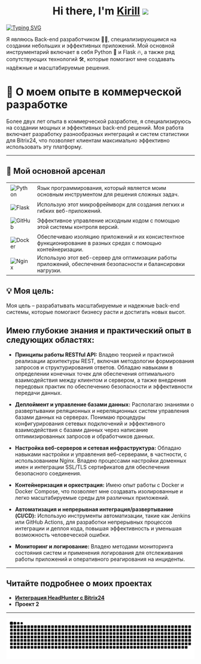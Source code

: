 <h1 align="center">Hi there, I'm <a href="https://t.me/lolipof" target="_blank">Kirill</a> 
<img src="https://github.com/blackcater/blackcater/raw/main/images/Hi.gif" height="32"/></h1>


[![Typing SVG](https://readme-typing-svg.herokuapp.com?color=%2336BCF7&lines=Middle+back-end+developer)](https://git.io/typing-svg)

Я являюсь Back-end разработчиком 🧑‍💻, специализирующимся на создании небольших и эффективных приложений. Мой основной инструментарий включает в себя Python 🐍 и Flask 🔥, а также ряд сопутствующих технологий 🛠️, которые помогают мне создавать надёжные и масштабируемые решения.


# 🚀 О моем опыте в коммерческой разработке
Более двух лет опыта в коммерческой разработке, я специализируюсь на создании мощных и эффективных back-end решений. Моя работа включает разработку разнообразных интеграций и систем статистики для Bitrix24, что позволяет клиентам максимально эффективно использовать эту платформу.

---

## 🔧 Мой основной арсенал

<table>
  <tr>
    <td><img src="https://img.shields.io/badge/python-3670A0?style=for-the-badge&logo=python&logoColor=ffdd54" alt="Python" style="vertical-align:top; margin:4px"></td>
    <td>Язык программирования, который является моим основным инструментом для решения сложных задач.</td>
  </tr>
  <tr>
    <td><img src="https://img.shields.io/badge/flask-%23000.svg?style=for-the-badge&logo=flask&logoColor=white" alt="Flask" style="vertical-align:top; margin:4px"></td>
    <td>Использую этот микрофреймворк для создания легких и гибких веб-приложений.</td>
  </tr>
   <tr>
    <td><img src="https://img.shields.io/badge/github-%23121011.svg?style=for-the-badge&logo=github&logoColor=white" alt="GitHub" style="vertical-align:top; margin:4px"></td>
    <td>Эффективное управление исходным кодом с помощью этой системы контроля версий.</td>
  </tr>
   <tr>
    <td><img src="https://img.shields.io/badge/docker-%230db7ed.svg?style=for-the-badge&logo=docker&logoColor=white" alt="Docker" style="vertical-align:top; margin:4px"></td>
    <td>Обеспечиваю изоляцию приложений и их консистентное функционирование в разных средах с помощью контейнеризации.</td>
  </tr>
   <tr>
    <td><img src="https://img.shields.io/badge/nginx-%23009639.svg?style=for-the-badge&logo=nginx&logoColor=white" alt="Nginx" style="vertical-align:top; margin:4px"></td>
    <td>Использую этот веб-сервер для оптимизации работы приложений, обеспечения безопасности и балансировки нагрузки.</td>
  </tr>
</table>

## 💡 Моя цель:

Моя цель – разрабатывать масштабируемые и надежные back-end системы, которые помогают бизнесу расти и достигать новых высот.

## Имею глубокие знания и практический опыт в следующих областях:

- **Принципы работы RESTful API:** Владею теорией и практикой реализации архитектуры REST, включая методологии формирования запросов и структурирования ответов. Обладаю навыками в определении конечных точек для обеспечения оптимального взаимодействия между клиентом и сервером, а также внедрения передовых практик по обеспечению безопасности и эффективности передачи данных.

- **Деплоймент и управление базами данных:** Располагаю знаниями о развертывании реляционных и нереляционных систем управления базами данных на серверах. Понимаю процедуры конфигурирования сетевых подключений и эффективного взаимодействия с базами данных через написание оптимизированных запросов и обработчиков данных.

- **Настройка веб-серверов и сетевая инфраструктура:** Обладаю навыками настройки и управления веб-серверами, в частности, с использованием Nginx. Владею процессами настройки доменных имен и интеграции SSL/TLS сертификатов для обеспечения безопасного соединения.

- **Контейнеризация и оркестрация:** Имею опыт работы с Docker и Docker Compose, что позволяет мне создавать изолированные и легко масштабируемые среды для различных приложений.

- **Автоматизация и непрерывная интеграция/развертывание (CI/CD):** Использую инструменты автоматизации, такие как Jenkins или GitHub Actions, для разработки непрерывных процессов интеграции и деплоя кода, повышая эффективность и уменьшая возможность человеческой ошибки.

- **Мониторинг и логирование:** Владею методами мониторинга состояния систем и применения логирования для отслеживания работы приложений и оперативного реагирования на инциденты.

---


## Читайте подробнее о моих проектах
  - **<a href="https://github.com/tyrypic/integration-headhunter/tree/main">Интеграция HeadHunter с Bitrix24</a>**
  - **Проект 2**

---






<picture>
  <source
    media="(prefers-color-scheme: dark)"
    srcset="https://raw.githubusercontent.com/platane/snk/output/github-contribution-grid-snake-dark.svg"
  />
  <source
    media="(prefers-color-scheme: light)"
    srcset="https://raw.githubusercontent.com/platane/snk/output/github-contribution-grid-snake.svg"
  />
  <img
    alt="github contribution grid snake animation"
    src="https://raw.githubusercontent.com/platane/snk/output/github-contribution-grid-snake.svg"
  />
</picture>
